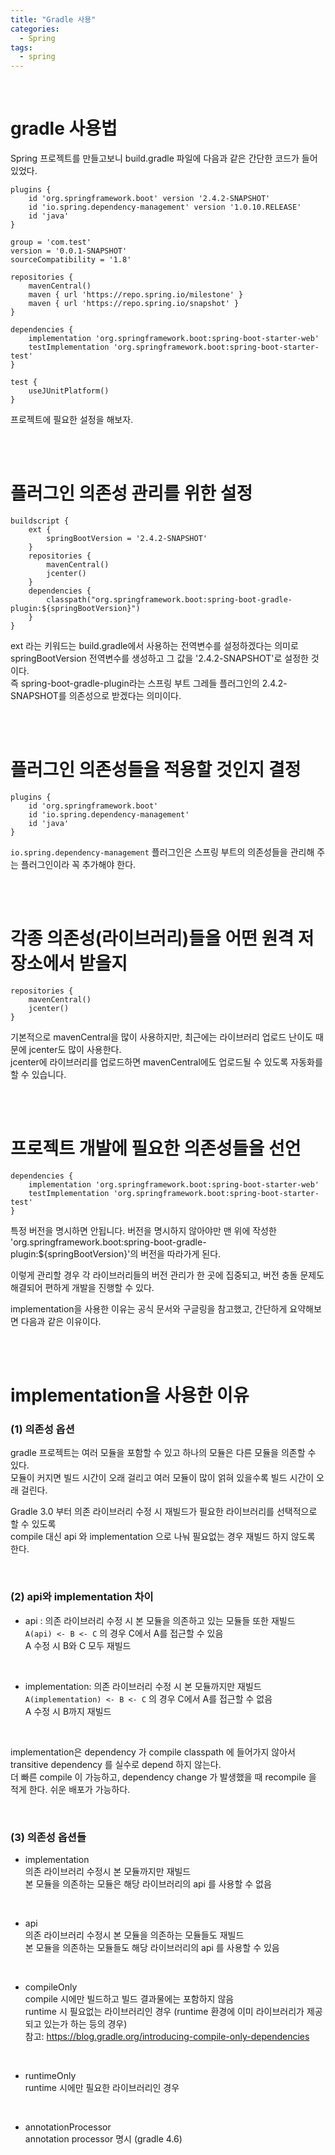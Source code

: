```yaml
---
title: "Gradle 사용"
categories:
  - Spring
tags:
  - spring 
--- 
```


<br />    

# gradle 사용법   
Spring 프로젝트를 만들고보니 build.gradle 파일에 다음과 같은 간단한 코드가 들어있었다.

```  
plugins {
	id 'org.springframework.boot' version '2.4.2-SNAPSHOT'
	id 'io.spring.dependency-management' version '1.0.10.RELEASE'
	id 'java'
}

group = 'com.test'
version = '0.0.1-SNAPSHOT'
sourceCompatibility = '1.8'

repositories {
	mavenCentral()
	maven { url 'https://repo.spring.io/milestone' }
	maven { url 'https://repo.spring.io/snapshot' }
}

dependencies {
	implementation 'org.springframework.boot:spring-boot-starter-web'
	testImplementation 'org.springframework.boot:spring-boot-starter-test'
}

test {
	useJUnitPlatform()
}
```  

프로젝트에 필요한 설정을 해보자.

<br />           
<br />      

# 플러그인 의존성 관리를 위한 설정

```
buildscript {
	ext {
		springBootVersion = '2.4.2-SNAPSHOT'
	}
	repositories {
		mavenCentral()
		jcenter()
	}
	dependencies {
		classpath("org.springframework.boot:spring-boot-gradle-plugin:${springBootVersion}")
	}
}
```

ext 라는 키워드는 build.gradle에서 사용하는 전역변수를 설정하겠다는 의미로         
springBootVersion 전역변수를 생성하고 그 값을 '2.4.2-SNAPSHOT'로 설정한 것이다.                                           
즉 spring-boot-gradle-plugin라는 스프링 부트 그레들 플러그인의 2.4.2-SNAPSHOT를 의존성으로 받겠다는 의미이다.

<br />     
<br />      

# 플러그인 의존성들을 적용할 것인지 결정

```
plugins {
	id 'org.springframework.boot'
	id 'io.spring.dependency-management'
	id 'java'
}
```

`io.spring.dependency-management` 플러그인은 스프링 부트의 의존성들을 관리해 주는 플러그인이라 꼭 추가해야 한다.

<br />      
<br />      

# 각종 의존성(라이브러리)들을 어떤 원격 저장소에서 받을지

```
repositories {
    mavenCentral()
    jcenter()
}
```

기본적으로 mavenCentral을 많이 사용하지만, 최근에는 라이브러리 업로드 난이도 때문에 jcenter도 많이 사용한다.   
jcenter에 라이브러리를 업로드하면 mavenCentral에도 업로드될 수 있도록 자동화를 할 수 있습니다.

<br />      
<br />      

# 프로젝트 개발에 필요한 의존성들을 선언

```
dependencies {
    implementation 'org.springframework.boot:spring-boot-starter-web'
    testImplementation 'org.springframework.boot:spring-boot-starter-test'
}
```

특정 버전을 명시하면 안됩니다. 버전을 명시하지 않아야만 맨 위에 작성한     
'org.springframework.boot:spring-boot-gradle-plugin:${springBootVersion}'의 버전을 따라가게 된다.

이렇게 관리할 경우 각 라이브러리들의 버전 관리가 한 곳에 집중되고, 버전 충돌 문제도 해결되어 편하게 개발을 진행할 수 있다.

implementation을 사용한 이유는 공식 문서와 구글링을 참고했고, 간단하게 요약해보면 다음과 같은 이유이다.

<br />        
<br />    


# implementation을 사용한 이유   

### (1) 의존성 옵션        
gradle 프로젝트는 여러 모듈을 포함할 수 있고 하나의 모듈은 다른 모듈을 의존할 수 있다.       
모듈이 커지면 빌드 시간이 오래 걸리고 여러 모듈이 많이 얽혀 있을수록 빌드 시간이 오래 걸린다.

Gradle 3.0 부터 의존 라이브러리 수정 시 재빌드가 필요한 라이브러리를 선택적으로 할 수 있도록          
compile 대신 api 와 implementation 으로 나눠 필요없는 경우 재빌드 하지 않도록 한다.

<br />            

### (2) api와 implementation 차이       
* api : 의존 라이브러리 수정 시 본 모듈을 의존하고 있는 모듈들 또한 재빌드         
`A(api) <- B <- C` 의 경우 C에서 A를 접근할 수 있음             
A 수정 시 B와 C 모두 재빌드     
<br />    
  
* implementation: 의존 라이브러리 수정 시 본 모듈까지만 재빌드        
`A(implementation) <- B <- C` 의 경우 C에서 A를 접근할 수 없음       
A 수정 시 B까지 재빌드  
<br />    

implementation은 dependency 가 compile classpath 에 들어가지 않아서
transitive dependency 를 실수로 depend 하지 않는다.          
더 빠른 compile 이 가능하고, dependency change 가 발생했을 때 recompile 을 적게 한다. 쉬운 배포가 가능하다.

<br />            

### (3) 의존성 옵션들
* implementation      
의존 라이브러리 수정시 본 모듈까지만 재빌드        
본 모듈을 의존하는 모듈은 해당 라이브러리의 api 를 사용할 수 없음    
<br />    

* api  
의존 라이브러리 수정시 본 모듈을 의존하는 모듈들도 재빌드    
본 모듈을 의존하는 모듈들도 해당 라이브러리의 api 를 사용할 수 있음   
<br />      

* compileOnly    
compile 시에만 빌드하고 빌드 결과물에는 포함하지 않음      
runtime 시 필요없는 라이브러리인 경우 (runtime 환경에 이미 라이브러리가 제공되고 있는가 하는 등의 경우)     
참고: <https://blog.gradle.org/introducing-compile-only-dependencies>    
<br />    

* runtimeOnly    
runtime 시에만 필요한 라이브러리인 경우    
<br />    

* annotationProcessor   
annotation processor 명시 (gradle 4.6)

<br />


